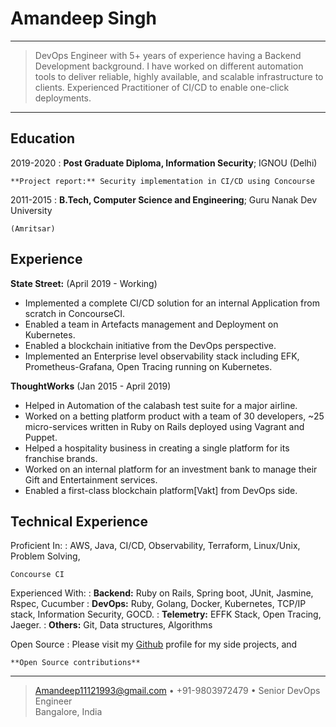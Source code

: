 Amandeep Singh
============

----

>  DevOps Engineer with 5+ years of experience having a Backend Development background. I have worked on different
>  automation tools to deliver reliable, highly available, and scalable infrastructure to clients. Experienced 
>  Practitioner of CI/CD to enable one-click deployments.

----

Education
---------

2019-2020 
:   **Post Graduate Diploma, Information Security**; IGNOU (Delhi)

    **Project report:** Security implementation in CI/CD using Concourse

2011-2015
:   **B.Tech, Computer Science and Engineering**; Guru Nanak Dev University

    (Amritsar)

Experience
----------

**State Street:** (April 2019 - Working)

* Implemented a complete CI/CD solution for an internal Application from scratch in ConcourseCI.
* Enabled a team in Artefacts management and Deployment on Kubernetes.
* Enabled a blockchain initiative from the DevOps perspective.
* Implemented an Enterprise level observability stack including EFK, Prometheus-Grafana, Open Tracing running on 
  Kubernetes. 

**ThoughtWorks** (Jan 2015 - April 2019)

* Helped in Automation of the calabash test suite for a major airline.
* Worked on a betting platform product with a team of 30 developers, ~25 micro-services written in Ruby on Rails deployed
  using Vagrant and Puppet.
* Helped a hospitality business in creating a single platform for its franchise brands.
* Worked on an internal platform for an investment bank to manage their Gift and Entertainment services.
* Enabled a first-class blockchain platform[Vakt] from DevOps side.

Technical Experience
--------------------

Proficient In:
:   AWS, Java, CI/CD, Observability, Terraform, Linux/Unix, Problem Solving,

    Concourse CI

Experienced With:
:   **Backend:** Ruby on Rails, Spring boot, JUnit, Jasmine, Rspec, Cucumber
:   **DevOps:**  Ruby, Golang, Docker, Kubernetes, TCP/IP stack, Information Security, GOCD.
:   **Telemetry:** EFFK Stack, Open Tracing, Jaeger.
:   **Others:**  Git, Data structures, Algorithms

Open Source
:   Please visit my [Github](https://github.com/Amiedeep) profile for my side projects, and 
    
    **Open Source contributions**

----

> <Amandeep11121993@gmail.com> • +91-9803972479 • Senior DevOps Engineer\
> Bangalore, India
